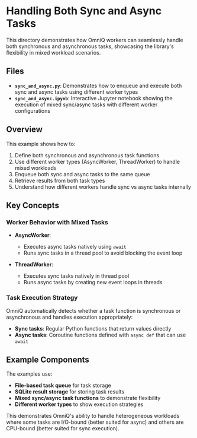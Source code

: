 # Handling Both Sync and Async Tasks

This directory demonstrates how OmniQ workers can seamlessly handle both synchronous and asynchronous tasks, showcasing the library's flexibility in mixed workload scenarios.

## Files

- **`sync_and_async.py`**: Demonstrates how to enqueue and execute both sync and async tasks using different worker types
- **`sync_and_async.ipynb`**: Interactive Jupyter notebook showing the execution of mixed sync/async tasks with different worker configurations

## Overview

This example shows how to:

1. Define both synchronous and asynchronous task functions
2. Use different worker types (AsyncWorker, ThreadWorker) to handle mixed workloads
3. Enqueue both sync and async tasks to the same queue
4. Retrieve results from both task types
5. Understand how different workers handle sync vs async tasks internally

## Key Concepts

### Worker Behavior with Mixed Tasks

- **AsyncWorker**: 
  - Executes async tasks natively using `await`
  - Runs sync tasks in a thread pool to avoid blocking the event loop
  
- **ThreadWorker**: 
  - Executes sync tasks natively in thread pool
  - Runs async tasks by creating new event loops in threads

### Task Execution Strategy

OmniQ automatically detects whether a task function is synchronous or asynchronous and handles execution appropriately:

- **Sync tasks**: Regular Python functions that return values directly
- **Async tasks**: Coroutine functions defined with `async def` that can use `await`

## Example Components

The examples use:
- **File-based task queue** for task storage
- **SQLite result storage** for storing task results  
- **Mixed sync/async task functions** to demonstrate flexibility
- **Different worker types** to show execution strategies

This demonstrates OmniQ's ability to handle heterogeneous workloads where some tasks are I/O-bound (better suited for async) and others are CPU-bound (better suited for sync execution).